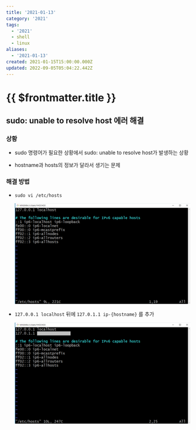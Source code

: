```yaml
---
title: '2021-01-13'
category: '2021'
tags:
  - '2021'
  - shell
  - linux
aliases:
  - '2021-01-13'
created: 2021-01-15T15:00:00.000Z
updated: 2022-09-05T05:04:22.442Z
---
```


# {{ $frontmatter.title }}

## sudo: unable to resolve host 에러 해결

### 상황

- sudo 명령어가 필요한 상황에서 sudo: unable to resolve host가 발생하는 상황

- hostname과 hosts의 정보가 달라서 생기는 문제

### 해결 방법

- `sudo vi /etc/hosts`

  ![2021-01-16-image-0](./images/2021-01-16-image-0.png)

- `127.0.0.1 localhost` 뒤에 `127.0.1.1 ip-{hostname}` 를 추가

  ![2021-01-16-image-1](./images/2021-01-16-image-1.png)
